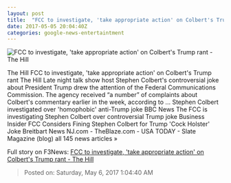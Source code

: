 ```yaml
---
layout: post
title:  "FCC to investigate, 'take appropriate action' on Colbert's Trump rant - The Hill"
date: 2017-05-05 20:04:40Z
categories: google-news-entertaintment
---
```


![FCC to investigate, 'take appropriate action' on Colbert's Trump rant - The Hill](http://thehill.com/sites/default/files/blogs/colbertstephen_0.png)

The Hill FCC to investigate, 'take appropriate action' on Colbert's Trump rant The Hill Late night talk show host Stephen Colbert's controversial joke about President Trump drew the attention of the Federal Communications Commission. The agency received “a number” of complaints about Colbert's commentary earlier in the week, according to ... Stephen Colbert investigated over 'homophobic' anti-Trump joke BBC News The FCC is investigating Stephen Colbert over controversial Trump joke Business Insider FCC Considers Fining Stephen Colbert for Trump 'Cock Holster' Joke Breitbart News NJ.com - TheBlaze.com - USA TODAY - Slate Magazine (blog) all 145 news articles »


Full story on F3News: [FCC to investigate, 'take appropriate action' on Colbert's Trump rant - The Hill](http://www.f3nws.com/n/ZdNd3D)

> Posted on: Saturday, May 6, 2017 1:04:40 AM
